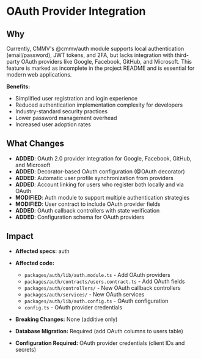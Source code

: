 # OAuth Provider Integration

## Why

Currently, CMMV's @cmmv/auth module supports local authentication (email/password), JWT tokens, and 2FA, but lacks integration with third-party OAuth providers like Google, Facebook, GitHub, and Microsoft. This feature is marked as incomplete in the project README and is essential for modern web applications.

**Benefits:**
- Simplified user registration and login experience
- Reduced authentication implementation complexity for developers
- Industry-standard security practices
- Lower password management overhead
- Increased user adoption rates

## What Changes

- **ADDED**: OAuth 2.0 provider integration for Google, Facebook, GitHub, and Microsoft
- **ADDED**: Decorator-based OAuth configuration (@OAuth decorator)
- **ADDED**: Automatic user profile synchronization from providers
- **ADDED**: Account linking for users who register both locally and via OAuth
- **MODIFIED**: Auth module to support multiple authentication strategies
- **MODIFIED**: User contract to include OAuth provider fields
- **ADDED**: OAuth callback controllers with state verification
- **ADDED**: Configuration schema for OAuth providers

## Impact

- **Affected specs:** auth
- **Affected code:**
  - `packages/auth/lib/auth.module.ts` - Add OAuth providers
  - `packages/auth/contracts/users.contract.ts` - Add OAuth fields
  - `packages/auth/controllers/` - New OAuth callback controllers
  - `packages/auth/services/` - New OAuth services
  - `packages/auth/lib/auth.config.ts` - OAuth configuration
  - `config.ts` - OAuth provider credentials

- **Breaking Changes:** None (additive only)
- **Database Migration:** Required (add OAuth columns to users table)
- **Configuration Required:** OAuth provider credentials (client IDs and secrets)

